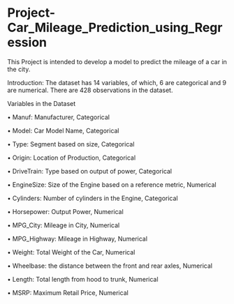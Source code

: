# Project-Car_Mileage_Prediction_using_Regression


This Project is intended to develop a model to predict the mileage of a car in the city.

Introduction:
The dataset has 14 variables, of which, 6 are categorical and 9 are numerical. There are 428 observations in the dataset. 

Variables in the Dataset

•	Manuf: Manufacturer, Categorical

•	Model: Car Model Name, Categorical

•	Type: Segment based on size, Categorical

•	Origin: Location of Production, Categorical

•	DriveTrain: Type based on output of power, Categorical

•	EngineSize: Size of the Engine based on a reference metric, Numerical

•	Cylinders: Number of cylinders in the Engine, Categorical

•	Horsepower: Output Power, Numerical

•	MPG_City: Mileage in City, Numerical

•	MPG_Highway: Mileage in Highway, Numerical

•	Weight:  Total Weight of the Car, Numerical

•	Wheelbase: the distance between the front and rear axles, Numerical

•	Length: Total length from hood to trunk, Numerical

•	MSRP: Maximum Retail Price, Numerical
